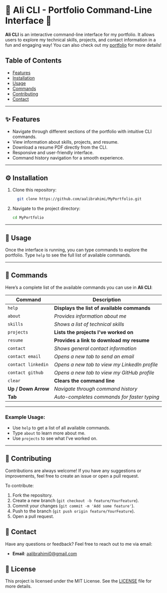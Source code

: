 
# 🌟 Ali CLI - Portfolio Command-Line Interface 🌟

**Ali CLI** is an interactive command-line interface for my portfolio. It allows users to explore my technical skills, projects, and contact information in a fun and engaging way!
You can also check out my [portfolio](https://aalibrahimi.github.io/MyPortfolio/) for more details!

## Table of Contents
- [Features](#features)
- [Installation](#installation)
- [Usage](#usage)
- [Commands](#commands)
- [Contributing](#contributing)
- [Contact](#contact)

---

## ✨ Features

- Navigate through different sections of the portfolio with intuitive CLI commands.
- View information about skills, projects, and resume.
- Download a resume PDF directly from the CLI.
- Responsive and user-friendly interface.
- Command history navigation for a smooth experience.

---

## ⚙️ Installation

1. Clone this repository:
   ```bash
     git clone https://github.com/aalibrahimi/MyPortfolio.git

   ```

2. Navigate to the project directory:
   ```bash
   cd MyPortfolio

   ```

---

## 🚀 Usage



Once the interface is running, you can type commands to explore the portfolio. Type `help` to see the full list of available commands.

---



## 🚀 Commands

Here’s a complete list of the available commands you can use in **Ali CLI**:

| **Command**            | **Description**                                                |
|------------------------|----------------------------------------------------------------|
| `help`                 | **Displays the list of available commands**                    |
| `about`                | *Provides information about me*                                |
| `skills`               | *Shows a list of technical skills*                             |
| `projects`             | **Lists the projects I’ve worked on**                          |
| `resume`               | **Provides a link to download my resume**                      |
| `contact`              | *Shows general contact information*                            |
| `contact email`        | *Opens a new tab to send an email*                             |
| `contact linkedin`     | *Opens a new tab to view my LinkedIn profile*                  |
| `contact github`       | *Opens a new tab to view my GitHub profile*                    |
| `clear`                | **Clears the command line**                                    |
| **Up / Down Arrow**    | *Navigate through command history*                             |
| **Tab**                | *Auto-completes commands for faster typing*                    |

---

### Example Usage:
- Use `help` to get a list of all available commands.
- Type `about` to learn more about me.
- Use `projects` to see what I’ve worked on.



---

## 🤝 Contributing

Contributions are always welcome! If you have any suggestions or improvements, feel free to create an issue or open a pull request.

To contribute:
1. Fork the repository.
2. Create a new branch (`git checkout -b feature/YourFeature`).
3. Commit your changes (`git commit -m 'Add some feature'`).
4. Push to the branch (`git push origin feature/YourFeature`).
5. Open a pull request.


## 📧 Contact

Have any questions or feedback? Feel free to reach out to me via email:

- **Email**: [aalibrahimi0@gmail.com](mailto:aalibrahimi0@gmail.com)




## 📜 License

This project is licensed under the MIT License. See the [LICENSE](LICENSE) file for more details.

